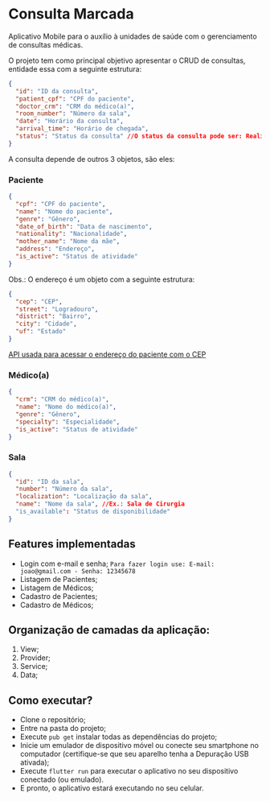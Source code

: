 # Consulta Marcada

Aplicativo Mobile para o auxílio à unidades de saúde com o gerenciamento de consultas médicas.

O projeto tem como principal objetivo apresentar o CRUD de consultas, entidade essa com a seguinte estrutura:

```json
{
  "id": "ID da consulta",
  "patient_cpf": "CPF do paciente",
  "doctor_crm": "CRM do médico(a)",
  "room_number": "Número da sala",
  "date": "Horário da consulta",
  "arrival_time": "Horário de chegada",
  "status": "Status da consulta" //O status da consulta pode ser: Realizada, Não realizada e Em andamento
}
```

A consulta depende de outros 3 objetos, são eles:

### Paciente

```json
{
  "cpf": "CPF do paciente",
  "name": "Nome do paciente",
  "genre": "Gênero",
  "date_of_birth": "Data de nascimento",
  "nationality": "Nacionalidade",
  "mother_name": "Nome da mãe",
  "address": "Endereço",
  "is_active": "Status de atividade"
}
```

Obs.: O endereço é um objeto com a seguinte estrutura:

```json
{
  "cep": "CEP",
  "street": "Logradouro",
  "district": "Bairro",
  "city": "Cidade",
  "uf": "Estado"
}
```

[API usada para acessar o endereço do paciente com o CEP](https://viacep.com.br/)

### Médico(a)

```json
{
  "crm": "CRM do médico(a)",
  "name": "Nome do médico(a)",
  "genre": "Gênero",
  "specialty": "Especialidade",
  "is_active": "Status de atividade"
}
```

### Sala

```json
{
  "id": "ID da sala",
  "number": "Número da sala",
  "localization": "Localização da sala",
  "name": "Nome da sala", //Ex.: Sala de Cirurgia
  "is_available": "Status de disponibilidade"
}
```

## Features implementadas

- Login com e-mail e senha; `Para fazer login use: E-mail: joao@gmail.com - Senha: 12345678`
- Listagem de Pacientes;
- Listagem de Médicos;
- Cadastro de Pacientes;
- Cadastro de Médicos;

## Organização de camadas da aplicação:

1. View;
2. Provider;
3. Service;
4. Data;

## Como executar?

- Clone o repositório;
- Entre na pasta do projeto;
- Execute `pub get` instalar todas as dependências do projeto;
- Inicie um emulador de dispositivo móvel ou conecte seu smartphone no computador (certifique-se que seu aparelho tenha a Depuração USB ativada);
- Execute `flutter run` para executar o aplicativo no seu dispositivo conectado (ou emulado).
- E pronto, o aplicativo estará executando no seu celular.
